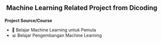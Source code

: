 ## <p align=center> Machine Learning Related Project from Dicoding
**Project Source/Course**
  - 📝 Belajar Machine Learning untuk Pemula
  - 📊 Belajar Pengembangan Machine Learning
